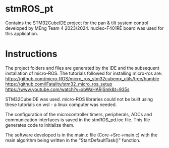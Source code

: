 # stmROS_pt
Contains the STM32CubeIDE project for the pan & tilt system control developed by MEng Team 4 2023/2024.
nucleo-F401RE board was used for this application.

# Instructions
The project folders and files are generated by the IDE and the subsequent installation of micro-ROS.
The tutorials followed for installing micro-ros are:
  https://github.com/micro-ROS/micro_ros_stm32cubemx_utils/tree/humble
  https://github.com/lFatality/stm32_micro_ros_setup
  https://www.youtube.com/watch?v=xbWaHARjSmk&t=935s

STM32CubeIDE was used. 
micro-ROS libraries could not be built using these tutorials on wsl - a linux computer was needed.

The configuration of the microcontroller timers, peripherals, ADCs and communication interfaces is saved in the stmROS_pd.ioc file. 
This file generates code to initialize them.

The software developed is in the main.c file (Core->Src->main.c) with the main algorithm being written in the "StartDefaultTask()" function.

